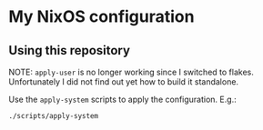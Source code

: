# My NixOS configuration

## Using this repository

NOTE: `apply-user` is no longer working since I switched to flakes.
      Unfortunately I did not find out yet how to build it standalone.

Use the `apply-system` scripts to apply the configuration. E.g.:
```
./scripts/apply-system
```
